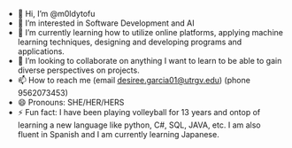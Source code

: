 - 👋 Hi, I’m @m0ldytofu
- 👀 I’m interested in Software Development and AI
- 🌱 I’m currently learning how to utilize online platforms, applying machine learning techniques, designing and developing programs and applications. 
- 💞️ I’m looking to collaborate on anything I want to learn to be able to gain diverse perspectives on projects.
- 📫 How to reach me (email desiree.garcia01@utrgv.edu) (phone 9562073453)
- 😄 Pronouns: SHE/HER/HERS
- ⚡ Fun fact: I have been playing volleyball for 13 years and ontop of learning a new language like python, C#, SQL, JAVA, etc. I am also fluent in Spanish and I am currently learning Japanese.

<!---
m0ldytofu/m0ldytofu is a ✨ special ✨ repository because its `README.md` (this file) appears on your GitHub profile.
You can click the Preview link to take a look at your changes.
--->
